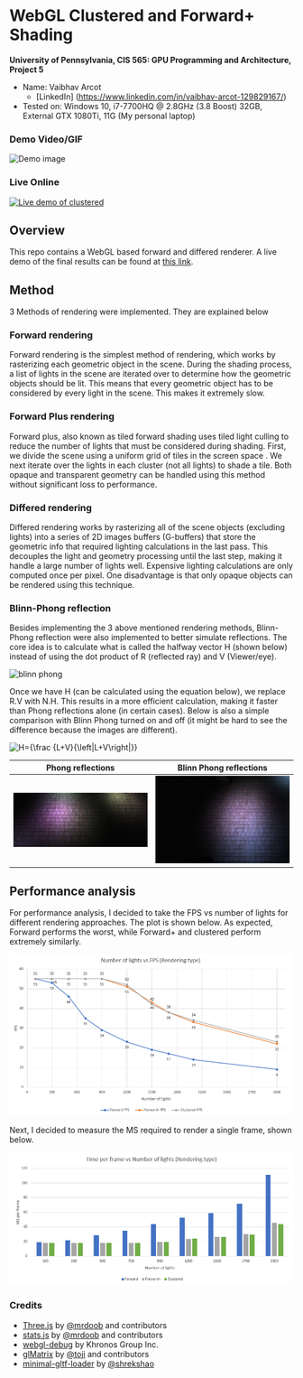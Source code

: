 

WebGL Clustered and Forward+ Shading
======================

**University of Pennsylvania, CIS 565: GPU Programming and Architecture, Project 5**

* Name: Vaibhav Arcot
  *  [LinkedIn] (https://www.linkedin.com/in/vaibhav-arcot-129829167/)
* Tested on: Windows 10, i7-7700HQ @ 2.8GHz (3.8 Boost) 32GB, External GTX 1080Ti, 11G (My personal laptop)

### Demo Video/GIF

![Demo image](./imgs/forward_plus.gif)

### Live Online

[![Live demo of clustered](/imgs/clusteres.gif)](https://black-phoenix.github.io/Project6-WebGL-Clustered-Deferred-Forward-Plus/ )

## Overview
This repo contains a WebGL based forward and differed renderer. A live demo of the final results can be found at [this link]( https://black-phoenix.github.io/Project6-WebGL-Clustered-Deferred-Forward-Plus/ ). 
## Method
3 Methods of rendering were implemented. They are explained below
### Forward rendering

Forward rendering is the simplest method of rendering, which works by rasterizing each geometric object in the scene. During the shading process, a list of lights in the scene are iterated over to determine how the geometric objects should be lit. This means that every geometric object has to be considered by every light in the scene. This makes it extremely slow.

### Forward Plus rendering

Forward plus, also known as tiled forward shading uses tiled light culling to reduce the number of lights that must be considered during shading. First, we divide the scene using a uniform grid of tiles in the screen space . We next iterate over the lights in each cluster (not all lights) to shade a tile.  Both opaque and transparent geometry can be handled  using this method without significant loss to performance. 

### Differed rendering

Differed rendering works by rasterizing all of the scene objects (excluding lights) into a series of 2D images buffers (G-buffers) that store the geometric info that required lighting calculations in the last pass. This decouples the light and geometry processing until the last step, making it handle a large number of lights well. Expensive lighting calculations are only computed once per pixel. One disadvantage is that only opaque objects can be rendered using this technique.

### Blinn-Phong reflection
Besides implementing the 3 above mentioned rendering methods, Blinn-Phong reflection were also implemented to better simulate reflections. The core idea is to calculate what is called the halfway vector H (shown below) instead of using the dot product of R (reflected ray) and V (Viewer/eye). 



![blinn phong]( https://upload.wikimedia.org/wikipedia/commons/thumb/0/01/Blinn_Vectors.svg/440px-Blinn_Vectors.svg.png )

Once we have H (can be calculated using the equation below), we replace R.V with N.H. This results in a more efficient calculation, making it faster than Phong reflections alone (in certain cases). Below is also a simple comparison with Blinn Phong turned on and off (it might be hard to see the difference because the images are different).

![H={\frac {L+V}{\left\|L+V\right\|}}](https://wikimedia.org/api/rest_v1/media/math/render/svg/07901c4d6d0ef78bd45a158ea268255a1199ce90)

| Phong reflections               | Blinn Phong reflections          |
| ------------------------------- | -------------------------------- |
| ![Phong](./imgs/phong_only.png) | ![Phong](./imgs/blinn_phong.PNG) |



## Performance analysis

For performance analysis, I decided to take the FPS vs number of lights for different rendering approaches. The plot is shown below. As expected, Forward performs the worst, while Forward+ and clustered perform extremely similarly.

![](./imgs/fps_results.png)

Next, I decided to measure the MS required to render a single frame, shown below.

![](./imgs/ms_results.png)


### Credits

* [Three.js](https://github.com/mrdoob/three.js) by [@mrdoob](https://github.com/mrdoob) and contributors
* [stats.js](https://github.com/mrdoob/stats.js) by [@mrdoob](https://github.com/mrdoob) and contributors
* [webgl-debug](https://github.com/KhronosGroup/WebGLDeveloperTools) by Khronos Group Inc.
* [glMatrix](https://github.com/toji/gl-matrix) by [@toji](https://github.com/toji) and contributors
* [minimal-gltf-loader](https://github.com/shrekshao/minimal-gltf-loader) by [@shrekshao](https://github.com/shrekshao)
